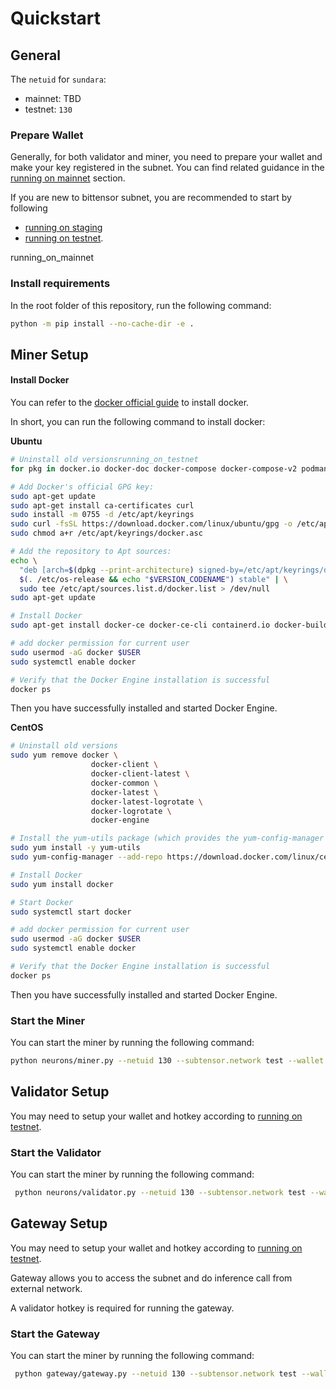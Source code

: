 # Quickstart

## General

The `netuid` for `sundara`:
* mainnet: TBD
* testnet: `130` 


### Prepare Wallet

Generally, for both validator and miner, you need to prepare your wallet and make your key registered in the subnet. You can find related guidance in the [running on mainnet](./running_on_mainnet.md) section.

If you are new to bittensor subnet, you are recommended to start by following
- [running on staging](./running_on_staging.md)
- [running on testnet](./running_on_testnet.md).

running_on_mainnet
### Install requirements

In the root folder of this repository, run the following command:
```bash
python -m pip install --no-cache-dir -e .
```

## Miner Setup

#### Install Docker

You can refer to the [docker official guide](https://docs.docker.com/engine/install/) to install docker.

In short, you can run the following command to install docker:

**Ubuntu**

```bash
# Uninstall old versionsrunning_on_testnet
for pkg in docker.io docker-doc docker-compose docker-compose-v2 podman-docker containerd runc; do sudo apt-get remove $pkg; done

# Add Docker's official GPG key:
sudo apt-get update
sudo apt-get install ca-certificates curl
sudo install -m 0755 -d /etc/apt/keyrings
sudo curl -fsSL https://download.docker.com/linux/ubuntu/gpg -o /etc/apt/keyrings/docker.asc
sudo chmod a+r /etc/apt/keyrings/docker.asc

# Add the repository to Apt sources:
echo \
  "deb [arch=$(dpkg --print-architecture) signed-by=/etc/apt/keyrings/docker.asc] https://download.docker.com/linux/ubuntu \
  $(. /etc/os-release && echo "$VERSION_CODENAME") stable" | \
  sudo tee /etc/apt/sources.list.d/docker.list > /dev/null
sudo apt-get update

# Install Docker
sudo apt-get install docker-ce docker-ce-cli containerd.io docker-buildx-plugin docker-compose-plugin

# add docker permission for current user
sudo usermod -aG docker $USER
sudo systemctl enable docker

# Verify that the Docker Engine installation is successful
docker ps
```
Then you have successfully installed and started Docker Engine.

**CentOS**

```bash
# Uninstall old versions
sudo yum remove docker \
                  docker-client \
                  docker-client-latest \
                  docker-common \
                  docker-latest \
                  docker-latest-logrotate \
                  docker-logrotate \
                  docker-engine

# Install the yum-utils package (which provides the yum-config-manager utility) and set up the repository
sudo yum install -y yum-utils
sudo yum-config-manager --add-repo https://download.docker.com/linux/centos/docker-ce.repo

# Install Docker
sudo yum install docker

# Start Docker
sudo systemctl start docker

# add docker permission for current user
sudo usermod -aG docker $USER
sudo systemctl enable docker

# Verify that the Docker Engine installation is successful
docker ps
```

Then you have successfully installed and started Docker Engine.

### Start the Miner

You can start the miner by running the following command:

```bash
python neurons/miner.py --netuid 130 --subtensor.network test --wallet.name miner --wallet.hotkey default --logging.debug --blacklist.force_validator_permit  --engine.name ollama --engine.models llama2,mistral
```

## Validator Setup

You may need to setup your wallet and hotkey according to [running on testnet](./docs/running_on_testnet.md).

### Start the Validator

You can start the miner by running the following command:

```bash
 python neurons/validator.py --netuid 130 --subtensor.network test --wallet.name miner --wallet.hotkey default --logging.debug

```

## Gateway Setup

You may need to setup your wallet and hotkey according to [running on testnet](./docs/running_on_testnet.md).

Gateway allows you to access the subnet and do inference call from external network.

A validator hotkey is required for running the gateway.

### Start the Gateway

You can start the miner by running the following command:

```bash
 python gateway/gateway.py --netuid 130 --subtensor.network test --wallet.name validator --wallet.hotkey default --logging.debug 

```